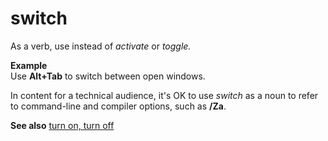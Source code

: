 # switch

As a verb, use instead of *activate* or *toggle.*

**Example**  
Use **Alt+Tab** to switch between open windows.

In content for a technical audience, it's OK to use *switch* as a noun to refer to command-line and compiler options, such as **/Za**.

**See also** [turn on, turn off](../t/turn-on-turn-off.md)
